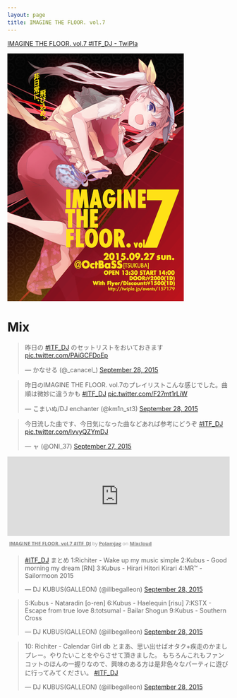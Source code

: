 ```yaml
---
layout: page
title: IMAGINE THE FLOOR. vol.7
---
```


[IMAGINE THE FLOOR. vol.7 #ITF_DJ - TwiPla](http://twipla.jp/events/157179)

![flyer](/images/flyers/vol_7.png)

# Mix

<blockquote class="twitter-tweet" lang="en"><p lang="ja" dir="ltr">昨日の <a href="https://twitter.com/hashtag/ITF_DJ?src=hash">#ITF_DJ</a> のセットリストをおいておきます <a href="http://t.co/PAiGCFDoEp">pic.twitter.com/PAiGCFDoEp</a></p>&mdash; かなせる (@_canacel_) <a href="https://twitter.com/_canacel_/status/648310456294084608">September 28, 2015</a></blockquote>

<blockquote class="twitter-tweet" lang="en"><p lang="ja" dir="ltr">昨日のIMAGINE THE FLOOR. vol.7のプレイリストこんな感じでした。曲順は微妙に違うかも <a href="https://twitter.com/hashtag/ITF_DJ?src=hash">#ITF_DJ</a> <a href="http://t.co/F27mt1rLiW">pic.twitter.com/F27mt1rLiW</a></p>&mdash; こまいぬ/DJ enchanter (@km1n_st3) <a href="https://twitter.com/km1n_st3/status/648476033352503296">September 28, 2015</a></blockquote>

<blockquote class="twitter-tweet" lang="en"><p lang="ja" dir="ltr">今日流した曲です、今日気になった曲などあれば参考にどうぞ <a href="https://twitter.com/hashtag/ITF_DJ?src=hash">#ITF_DJ</a> <a href="http://t.co/lvvyQZYmDJ">pic.twitter.com/lvvyQZYmDJ</a></p>&mdash; ャ (@ONI_37) <a href="https://twitter.com/ONI_37/status/648176155237814272">September 27, 2015</a></blockquote>

<iframe width="100%" height="180" src="https://www.mixcloud.com/widget/iframe/?embed_type=widget_standard&amp;embed_uuid=1a3da9ec-05d4-4d63-8564-9a8218b88614&amp;feed=https%3A%2F%2Fwww.mixcloud.com%2Fpolamjag%2Fimagine-the-floor-vol7-itf_dj%2F&amp;hide_cover=1&amp;hide_tracklist=1&amp;light=1&amp;replace=0" frameborder="0"></iframe><div style="clear: both; height: 3px; width: auto;"></div><p style="display: block; font-size: 11px; font-family: 'Open Sans', Helvetica, Arial, sans-serif; margin: 0px; padding: 3px 4px; color: rgb(153, 153, 153); width: auto;"><a href="https://www.mixcloud.com/polamjag/imagine-the-floor-vol7-itf_dj/?utm_source=widget&amp;utm_medium=web&amp;utm_campaign=base_links&amp;utm_term=resource_link" target="_blank" style="color:#808080; font-weight:bold;">IMAGINE THE FLOOR. vol.7 #ITF_DJ</a><span> by </span><a href="https://www.mixcloud.com/polamjag/?utm_source=widget&amp;utm_medium=web&amp;utm_campaign=base_links&amp;utm_term=profile_link" target="_blank" style="color:#808080; font-weight:bold;">Polamjag</a><span> on </span><a href="https://www.mixcloud.com/?utm_source=widget&amp;utm_medium=web&amp;utm_campaign=base_links&amp;utm_term=homepage_link" target="_blank" style="color:#808080; font-weight:bold;"> Mixcloud</a></p><div style="clear: both; height: 3px; width: auto;"></div>

<blockquote class="twitter-tweet" lang="en"><p lang="ja" dir="ltr"><a href="https://twitter.com/hashtag/ITF_DJ?src=hash">#ITF_DJ</a> まとめ&#10;1:Richiter - Wake up my music simple&#10;2:Kubus - Good morning my dream [RN]&#10;3:Kubus - Hirari Hitori Kirari&#10;4:MR™ - Sailormoon 2015</p>&mdash; DJ KUBUS(GALLEON) (@illbegalleon) <a href="https://twitter.com/illbegalleon/status/648292431130046464">September 28, 2015</a></blockquote>

<blockquote class="twitter-tweet" data-conversation="none" lang="en"><p lang="tl" dir="ltr">5:Kubus - Nataradin [o-ren]&#10;6:Kubus - Haelequin [risu]&#10;7:KSTX - Escape from true love&#10;8:totsumal - Bailar Shogun&#10;9:Kubus - Southern Cross</p>&mdash; DJ KUBUS(GALLEON) (@illbegalleon) <a href="https://twitter.com/illbegalleon/status/648292753713922048">September 28, 2015</a></blockquote>

<blockquote class="twitter-tweet" data-conversation="none" lang="en"><p lang="ja" dir="ltr">10: Richiter - Calendar Girl db&#10;&#10;とまあ、思い出せばオタク+疾走のかましプレー。やりたいことをやらさせて頂きました。&#10;もちろんこれもファンコットのほんの一握りなので、興味のある方は是非色々なパーティに遊びに行ってみてください。 <a href="https://twitter.com/hashtag/ITF_DJ?src=hash">#ITF_DJ</a></p>&mdash; DJ KUBUS(GALLEON) (@illbegalleon) <a href="https://twitter.com/illbegalleon/status/648294032481742848">September 28, 2015</a></blockquote>

